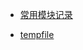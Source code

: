 - [常用模块记录](https://www.cnblogs.com/wf-linux/archive/2018/08/01/9400354.html)

- [tempfile](https://blog.csdn.net/qq_32617703/article/details/101267426?ops_request_misc=%257B%2522request%255Fid%2522%253A%2522165468941016780366524472%2522%252C%2522scm%2522%253A%252220140713.130102334..%2522%257D&request_id=165468941016780366524472&biz_id=0&utm_medium=distribute.pc_search_result.none-task-blog-2~all~sobaiduend~default-2-101267426-null-null.142^v11^pc_search_result_control_group,157^v13^control&utm_term=+tempfile.TemporaryDirectory&spm=1018.2226.3001.4187)